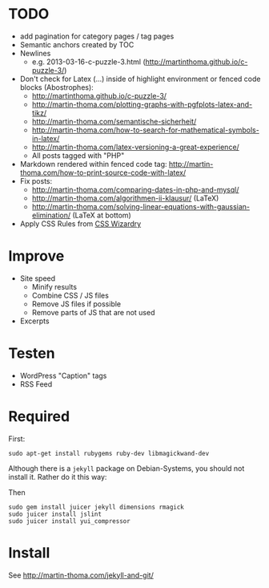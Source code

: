 TODO
=====

* add pagination for category pages / tag pages
* Semantic anchors created by TOC
* Newlines
  - e.g. 2013-03-16-c-puzzle-3.html (http://martinthoma.github.io/c-puzzle-3/)
* Don't check for Latex ($...$) inside of highlight environment or
  fenced code blocks (Abostrophes):
  - http://martinthoma.github.io/c-puzzle-3/
  - http://martin-thoma.com/plotting-graphs-with-pgfplots-latex-and-tikz/
  - http://martin-thoma.com/semantische-sicherheit/
  - http://martin-thoma.com/how-to-search-for-mathematical-symbols-in-latex/
  - http://martin-thoma.com/latex-versioning-a-great-experience/
  - All posts tagged with "PHP"
* Markdown rendered within fenced code tag: http://martin-thoma.com/how-to-print-source-code-with-latex/
* Fix posts:
  - http://martin-thoma.com/comparing-dates-in-php-and-mysql/
  - http://martin-thoma.com/algorithmen-ii-klausur/ (LaTeX)
  - http://martin-thoma.com/solving-linear-equations-with-gaussian-elimination/ (LaTeX at bottom)
* Apply CSS Rules from [CSS Wizardry](https://github.com/csswizardry/CSS-Guidelines)


Improve
========
* Site speed
  * Minify results
  * Combine CSS / JS files
  * Remove JS files if possible
  * Remove parts of JS that are not used
* Excerpts


Testen
=======
* WordPress "Caption" tags
* RSS Feed


Required
========
First:

    sudo apt-get install rubygems ruby-dev libmagickwand-dev

Although there is a `jekyll` package on Debian-Systems, you should not install it. Rather do it this way:

Then

    sudo gem install juicer jekyll dimensions rmagick
    sudo juicer install jslint
    sudo juicer install yui_compressor


Install
========

See http://martin-thoma.com/jekyll-and-git/